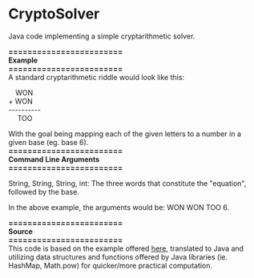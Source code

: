 # CryptoSolver
Java code implementing a simple cryptarithmetic solver.

**========================\
Example\
\========================**\
A standard cryptarithmetic riddle would look like this:
  
&emsp;WON  
\+ WON\
\----------  
&emsp; TOO
  
With the goal being mapping each of the given letters to a number in a given base (eg. base 6).\
**========================\
Command Line Arguments\
\========================**

String, String, String, int: The three words that constitute the "equation", followed by the base.

In the above example, the arguments would be: WON WON TOO 6.

**========================\
Source\
\========================**\
This code is based on the example offered [here](https://www.tutorialspoint.com/Solving-Cryptarithmetic-Puzzles),
translated to Java and utilizing data structures and functions offered by Java libraries (ie. HashMap, Math.pow) for quicker/more practical computation.

